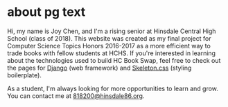 # about pg text

Hi, my name is Joy Chen, and I'm a rising senior at Hinsdale Central High School (class of 2018). This website was created as my final project for Computer Science Topics Honors 2016-2017 
as a more efficient way to trade books with fellow students at HCHS. If you're interested in learning about the technologies used to build HC Book Swap, feel free to check out the pages for
[Django](https://www.djangoproject.com/) (web framework) and [Skeleton.css](http://getskeleton.com/) (styling boilerplate).

As a student, I'm always looking for more opportunities to learn and grow. You can contact me at 818200@hinsdale86.org.